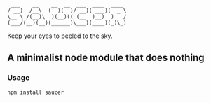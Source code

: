 
     ___    __    __  __  ___  ____  ____ 
    / __)  /__\  (  )(  )/ __)( ___)(  _ \
    \__ \ /(__)\  )(__)(( (__  )__)  )   /
    (___/(__)(__)(______)\___)(____)(_)\_)


Keep your eyes to peeled to the sky.

## A minimalist node module that does nothing

### Usage

    npm install saucer
